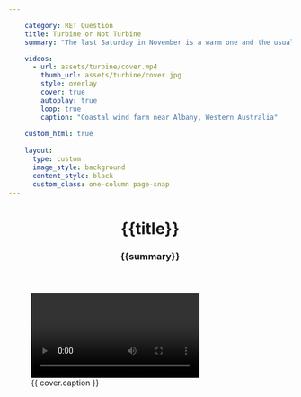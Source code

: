 ```yaml
---

    category: RET Question
    title: Turbine or Not Turbine
    summary: "The last Saturday in November is a warm one and the usually work-boots-only construction compound of Boco Rock Wind Farm is filled with visitors young and old. The ever-impressive women of the CWA are busy in a corner of the airy lunch room assembling mixed plates of a sandwich, half a jam-and-cream scone and a slice—a delicious bargain at $4. Nearby, Bella Cay is blowing out the candles on her 9th birthday cake, and homeschooling mother Nancy Groves is busy gathering information for a study unit devoted to renewable energy."

    videos:
      - url: assets/turbine/cover.mp4
        thumb_url: assets/turbine/cover.jpg
        style: overlay
        cover: true
        autoplay: true
        loop: true
        caption: "Coastal wind farm near Albany, Western Australia"
    
    custom_html: true
    
    layout:
      type: custom
      image_style: background
      content_style: black
      custom_class: one-column page-snap
---
```


<figure class='cover-area video' style="background-image: url({{ cover.thumb_url }})">
  <header>
    <h1 class='title'>{{title}}</h1>
    <h3 class='subtitle'>{{summary}}</h3>
  </header>
  <video src="{{ cover.url }}" type="video/mp4" style="background: url({{ cover.thumb_url }}) no-repeat; background-size: cover" data-autoplay=true loop></video>
  <figcaption>{{ cover.caption }}</figcaption>
  <a href='geo:-35.042977,117.90521?label=Albany Wind farm' class='show-map'></a>
  <!-- <a href='#page-content' class='page-scroll'><i class='icon-ios7-arrow-down'></i></a> -->
</figure>
